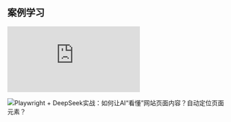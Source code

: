 #

## 案例学习

![MCP 实战第一课：让 DeepSeek 接管你的电脑](https://www.53ai.com/news/gerentixiao/2025041460417.html)

![Playwright + DeepSeek实战：如何让AI“看懂”网站页面内容？自动定位页面元素？](https://mp.weixin.qq.com/s/TAWSHob7aizRU7XY_ssAUQ)
